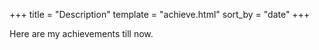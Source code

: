 +++
title = "Description"
template = "achieve.html"
sort_by = "date"
+++

Here are my achievements till now.